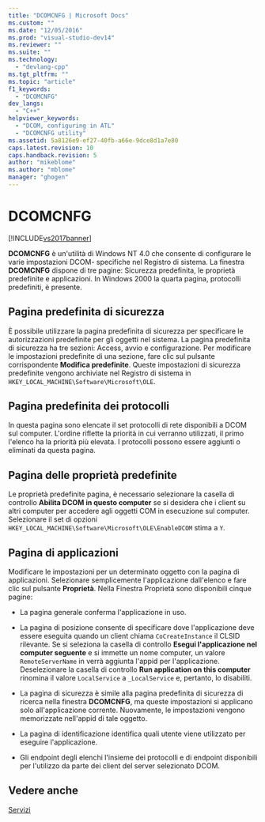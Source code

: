 ```yaml
---
title: "DCOMCNFG | Microsoft Docs"
ms.custom: ""
ms.date: "12/05/2016"
ms.prod: "visual-studio-dev14"
ms.reviewer: ""
ms.suite: ""
ms.technology: 
  - "devlang-cpp"
ms.tgt_pltfrm: ""
ms.topic: "article"
f1_keywords: 
  - "DCOMCNFG"
dev_langs: 
  - "C++"
helpviewer_keywords: 
  - "DCOM, configuring in ATL"
  - "DCOMCNFG utility"
ms.assetid: 5a8126e9-ef27-40fb-a66e-9dce8d1a7e80
caps.latest.revision: 10
caps.handback.revision: 5
author: "mikeblome"
ms.author: "mblome"
manager: "ghogen"
---
```

# DCOMCNFG
[!INCLUDE[vs2017banner](../assembler/inline/includes/vs2017banner.md)]

**DCOMCNFG** è un'utilità di Windows NT 4.0 che consente di configurare le varie impostazioni DCOM\- specifiche nel Registro di sistema.  La finestra **DCOMCNFG** dispone di tre pagine: Sicurezza predefinita, le proprietà predefinite e applicazioni.  In Windows 2000 la quarta pagina, protocolli predefiniti, è presente.  
  
## Pagina predefinita di sicurezza  
 È possibile utilizzare la pagina predefinita di sicurezza per specificare le autorizzazioni predefinite per gli oggetti nel sistema.  La pagina predefinita di sicurezza ha tre sezioni: Access, avvio e configurazione.  Per modificare le impostazioni predefinite di una sezione, fare clic sul pulsante corrispondente **Modifica predefinite**.  Queste impostazioni di sicurezza predefinite vengono archiviate nel Registro di sistema in `HKEY_LOCAL_MACHINE\Software\Microsoft\OLE`.  
  
## Pagina predefinita dei protocolli  
 In questa pagina sono elencate il set protocolli di rete disponibili a DCOM sul computer.  L'ordine riflette la priorità in cui verranno utilizzati, il primo l'elenco ha la priorità più elevata.  I protocolli possono essere aggiunti o eliminati da questa pagina.  
  
## Pagina delle proprietà predefinite  
 Le proprietà predefinite pagina, è necessario selezionare la casella di controllo **Abilita DCOM in questo computer** se si desidera che i client su altri computer per accedere agli oggetti COM in esecuzione sul computer.  Selezionare il set di opzioni `HKEY_LOCAL_MACHINE\Software\Microsoft\OLE\EnableDCOM` stima a `Y`.  
  
## Pagina di applicazioni  
 Modificare le impostazioni per un determinato oggetto con la pagina di applicazioni.  Selezionare semplicemente l'applicazione dall'elenco e fare clic sul pulsante **Proprietà**.  Nella Finestra Proprietà sono disponibili cinque pagine:  
  
-   La pagina generale conferma l'applicazione in uso.  
  
-   La pagina di posizione consente di specificare dove l'applicazione deve essere eseguita quando un client chiama `CoCreateInstance` il CLSID rilevante.  Se si seleziona la casella di controllo **Esegui l'applicazione nel computer seguente** e si immette un nome computer, un valore `RemoteServerName` in verrà aggiunta l'appid per l'applicazione.  Deselezionare la casella di controllo **Run application on this computer** rinomina il valore `LocalService` a `_LocalService` e, pertanto, lo disabiliti.  
  
-   La pagina di sicurezza è simile alla pagina predefinita di sicurezza di ricerca nella finestra **DCOMCNFG**, ma queste impostazioni si applicano solo all'applicazione corrente.  Nuovamente, le impostazioni vengono memorizzate nell'appid di tale oggetto.  
  
-   La pagina di identificazione identifica quali utente viene utilizzato per eseguire l'applicazione.  
  
-   Gli endpoint degli elenchi l'insieme dei protocolli e di endpoint disponibili per l'utilizzo da parte dei client del server selezionato DCOM.  
  
## Vedere anche  
 [Servizi](../atl/atl-services.md)